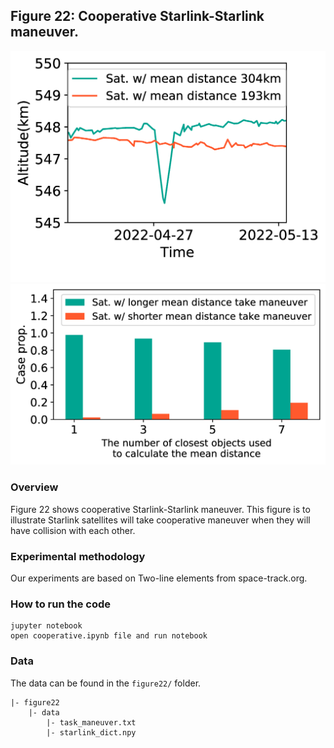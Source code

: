 ## Figure 22: Cooperative Starlink-Starlink maneuver.

<div align=center><img src="./figure22a.png" width=""><img src="./figure22b.png" width=""></div>

### Overview
Figure 22 shows cooperative Starlink-Starlink maneuver.
This figure is to illustrate Starlink satellites will take cooperative maneuver when they will have collision with each other.


### Experimental methodology
Our experiments are based on Two-line elements from space-track.org.


### How to run the code
```
jupyter notebook
open cooperative.ipynb file and run notebook
```

### Data
The data can be found in the `figure22/` folder.

	|- figure22
		|- data
			|- task_maneuver.txt
			|- starlink_dict.npy